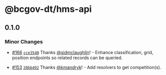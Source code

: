 # @bcgov-dt/hms-api

## 0.1.0

### Minor Changes

- [#166](https://github.com/bcgov/digital-talent/pull/166) [`cce3540`](https://github.com/bcgov/digital-talent/commit/cce3540af0e275545c85dab9bcfec6bc0cc77ce0) Thanks [@sidmclaughlin](https://github.com/sidmclaughlin)! - Enhance classification, grid, position endpoints so related records can be queried.

- [#153](https://github.com/bcgov/digital-talent/pull/153) [`20bb492`](https://github.com/bcgov/digital-talent/commit/20bb492acfd688ab0f9011ef363d3008c8fd6951) Thanks [@kmandryk](https://github.com/kmandryk)! - Add resolvers to get competition(s).

